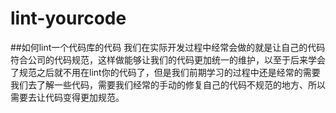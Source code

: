 # lint-yourcode

##如何lint一个代码库的代码
我们在实际开发过程中经常会做的就是让自己的代码符合公司的代码规范，这样做能够让我们的代码更加统一的维护，以至于后来学会了规范之后就不用在lint你的代码了，但是我们前期学习的过程中还是经常的需要我们去了解一些代码，需要我们经常的手动的修复自己的代码不规范的地方、所以需要去让代码变得更加规范。
